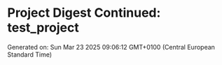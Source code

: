 # Project Digest Continued: test_project
Generated on: Sun Mar 23 2025 09:06:12 GMT+0100 (Central European Standard Time)

